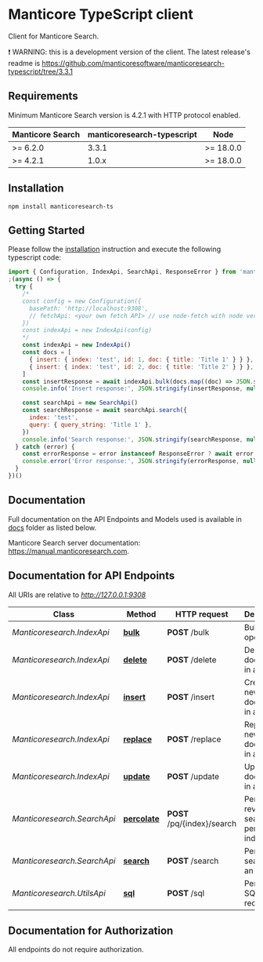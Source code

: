 # Manticore TypeScript client

Сlient for Manticore Search.


❗ WARNING: this is a development version of the client. The latest release's readme is https://github.com/manticoresoftware/manticoresearch-typescript/tree/3.3.1

## Requirements

Minimum Manticore Search version is 4.2.1 with HTTP protocol enabled.

| Manticore Search  | manticoresearch-typescript   |     Node      |
| ----------------- | ---------------------------- | ------------- |
| >= 6.2.0          | 3.3.1                        | >= 18.0.0     |
| >= 4.2.1          | 1.0.x                        | >= 18.0.0     |


## Installation

```shell
npm install manticoresearch-ts 
```

## Getting Started

Please follow the [installation](#installation) instruction and execute the following typescript code:


```javascript
import { Configuration, IndexApi, SearchApi, ResponseError } from 'manticoresearch-ts/dist/src'
;(async () => {
  try {
    /*
    const config = new Configuration({
      basePath: 'http://localhost:9308',
      // fetchApi: <your own fetch API> // use node-fetch with node version < 18
    })
    const indexApi = new IndexApi(config)
    */
    const indexApi = new IndexApi()
    const docs = [
      { insert: { index: 'test', id: 1, doc: { title: 'Title 1' } } },
      { insert: { index: 'test', id: 2, doc: { title: 'Title 2' } } },
    ]
    const insertResponse = await indexApi.bulk(docs.map((doc) => JSON.stringify(doc)).join('\n'))
    console.info('Insert response:', JSON.stringify(insertResponse, null, 2))

    const searchApi = new SearchApi()
    const searchResponse = await searchApi.search({
      index: 'test',
      query: { query_string: 'Title 1' },
    })
    console.info('Search response:', JSON.stringify(searchResponse, null, 2))
  } catch (error) {
    const errorResponse = error instanceof ResponseError ? await error.response.json() : error
    console.error('Error response:', JSON.stringify(errorResponse, null, 2))
  }
})()

```

## Documentation

Full documentation on the API Endpoints and Models used is available in  [docs](https://github.com/manticoresoftware/manticoresearch-typescript/tree/3.3.1/docs) folder as listed below.

Manticore Search server documentation: https://manual.manticoresearch.com.

## Documentation for API Endpoints

All URIs are relative to *http://127.0.0.1:9308*

Class | Method | HTTP request | Description
------------ | ------------- | ------------- | -------------
*Manticoresearch.IndexApi* | [**bulk**](docs/IndexApi.md#bulk) | **POST** /bulk | Bulk index operations
*Manticoresearch.IndexApi* | [**delete**](docs/IndexApi.md#delete) | **POST** /delete | Delete a document in an index
*Manticoresearch.IndexApi* | [**insert**](docs/IndexApi.md#insert) | **POST** /insert | Create a new document in an index
*Manticoresearch.IndexApi* | [**replace**](docs/IndexApi.md#replace) | **POST** /replace | Replace new document in an index
*Manticoresearch.IndexApi* | [**update**](docs/IndexApi.md#update) | **POST** /update | Update a document in an index
*Manticoresearch.SearchApi* | [**percolate**](docs/SearchApi.md#percolate) | **POST** /pq/{index}/search | Perform reverse search on a percolate index
*Manticoresearch.SearchApi* | [**search**](docs/SearchApi.md#search) | **POST** /search | Performs a search on an index
*Manticoresearch.UtilsApi* | [**sql**](docs/UtilsApi.md#sql) | **POST** /sql | Perform SQL requests


## Documentation for Authorization

All endpoints do not require authorization.
